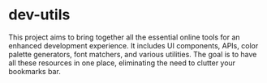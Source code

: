 # dev-utils
This project aims to bring together all the essential online tools for an enhanced development experience. It includes UI components, APIs, color palette generators, font matchers, and various utilities. The goal is to have all these resources in one place, eliminating the need to clutter your bookmarks bar.
